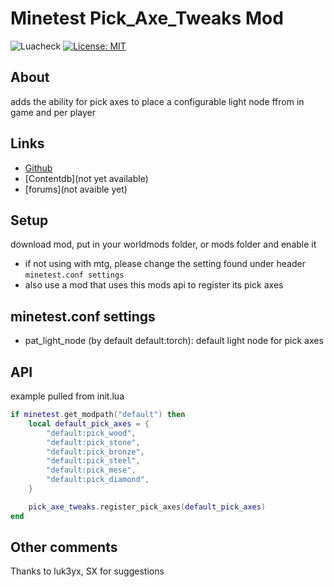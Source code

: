 # Minetest Pick_Axe_Tweaks Mod

![Luacheck](https://github.com/wsor4035/pick_axe_tweaks/workflows/luacheck/badge.svg)
[![License: MIT](https://img.shields.io/badge/License-MIT-blue.svg)](https://opensource.org/licenses/MIT)

## About

adds the ability for pick axes to place a configurable light node ffrom in game and per player

## Links

* [Github](https://github.com/wsor4035/pick_axe_tweaks)
* [Contentdb](not yet available)
* [forums](not avaible yet)

## Setup

download mod, put in your worldmods folder, or mods folder and enable it
* if not using with mtg, please change the setting found under header `minetest.conf settings`
* also use a mod that uses this mods api to register its pick axes

## minetest.conf settings 

* pat_light_node (by default default:torch): default light node for pick axes

## API

example pulled from init.lua

```lua
if minetest.get_modpath("default") then
    local default_pick_axes = {
        "default:pick_wood",
        "default:pick_stone",
        "default:pick_bronze",
        "default:pick_steel",
        "default:pick_mese",
        "default:pick_diamond",
    }

    pick_axe_tweaks.register_pick_axes(default_pick_axes)
end
```

## Other comments

Thanks to luk3yx, SX for suggestions